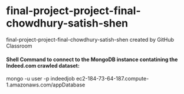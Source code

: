 # final-project-project-final-chowdhury-satish-shen
final-project-project-final-chowdhury-satish-shen created by GitHub Classroom


#### Shell Command to connect to the MongoDB instance contatining the Indeed.com crawled dataset:
mongo -u user -p indeedjob ec2-184-73-64-187.compute-1.amazonaws.com/appDatabase


